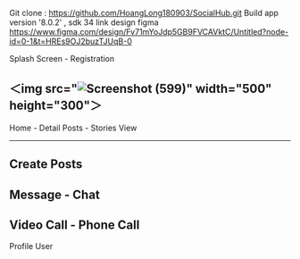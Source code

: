 Git clone : https://github.com/HoangLong180903/SocialHub.git
Build app version '8.0.2' , sdk 34
link design figma https://www.figma.com/design/Fv71mYoJdp5GB9FVCAVktC/Untitled?node-id=0-1&t=HREs9OJ2buzTJUqB-0

Splash Screen - Registration

＜img src="![Screenshot (599)](https://github.com/HoangLong180903/SocialHub/assets/118257963/432c2c5b-650e-4b9f-b752-65bab5b99c3a)" width="500" height="300"＞
-------------------------------------------------------
Home - Detail Posts - Stories View

-------------------------------------------------------
Create Posts
-------------------------------------------------------
Message - Chat
-------------------------------------------------------
Video Call - Phone Call 
-------------------------------------------------------
Profile User







